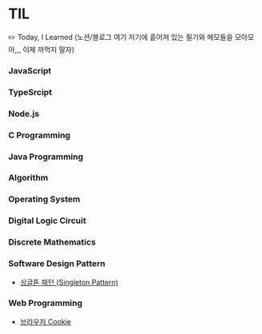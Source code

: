 # TIL
✏️ Today, I Learned (노션/블로그 여기 저기에 흩어져 있는 필기와 메모들을 모아모아,,, 이제 까먹지 말자)









### JavaScript


### TypeSrcipt


### Node.js


### C Programming


### Java Programming


### Algorithm


### Operating System


### Digital Logic Circuit


### Discrete Mathematics


### Software Design Pattern
- [싱글톤 패턴 (Singleton Pattern)](https://github.com/haileyjpark/TIL/blob/main/SoftwareDesignPattern/Singleton%20pattern.md)


### Web Programming
- [브라우저 Cookie](https://github.com/haileyjpark/TIL/tree/main/WebProgramming)
